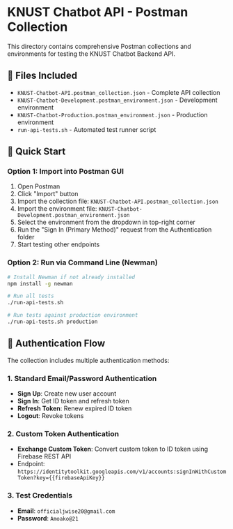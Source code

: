 # KNUST Chatbot API - Postman Collection

This directory contains comprehensive Postman collections and environments for testing the KNUST Chatbot Backend API.

## 📁 Files Included

- `KNUST-Chatbot-API.postman_collection.json` - Complete API collection
- `KNUST-Chatbot-Development.postman_environment.json` - Development environment
- `KNUST-Chatbot-Production.postman_environment.json` - Production environment
- `run-api-tests.sh` - Automated test runner script

## 🚀 Quick Start

### Option 1: Import into Postman GUI

1. Open Postman
2. Click "Import" button
3. Import the collection file: `KNUST-Chatbot-API.postman_collection.json`
4. Import the environment file: `KNUST-Chatbot-Development.postman_environment.json`
5. Select the environment from the dropdown in top-right corner
6. Run the "Sign In (Primary Method)" request from the Authentication folder
7. Start testing other endpoints

### Option 2: Run via Command Line (Newman)

```bash
# Install Newman if not already installed
npm install -g newman

# Run all tests
./run-api-tests.sh

# Run tests against production environment
./run-api-tests.sh production
```

## 🔐 Authentication Flow

The collection includes multiple authentication methods:

### 1. Standard Email/Password Authentication
- **Sign Up**: Create new user account
- **Sign In**: Get ID token and refresh token
- **Refresh Token**: Renew expired ID token
- **Logout**: Revoke tokens

### 2. Custom Token Authentication
- **Exchange Custom Token**: Convert custom token to ID token using Firebase REST API
- Endpoint: `https://identitytoolkit.googleapis.com/v1/accounts:signInWithCustomToken?key={{firebaseApiKey}}`

### 3. Test Credentials
- **Email**: `officialjwise20@gmail.com`
- **Password**: `Amoako@21`
